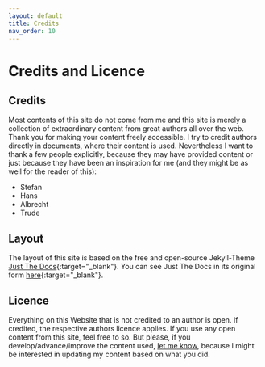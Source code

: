 ```yaml
---
layout: default
title: Credits
nav_order: 10
---
```


# Credits and Licence

## Credits
Most contents of this site do not come from me and this site is merely a  collection of extraordinary content from great authors all over the web. Thank you for making your content freely accessible. I try to credit authors directly in documents, where their content is used. Nevertheless I want to thank a few people explicitly, because they may have provided content or just because they have been an inspiration for me (and they might be as well for the reader of this):

- Stefan
- Hans
- Albrecht
- Trude

## Layout
The layout of this site is based on the free and open-source Jekyll-Theme [Just The Docs](https://github.com/pmarsceill/just-the-docs){:target="_blank"}. You can see Just The Docs in its original form [here](https://pmarsceill.github.io/just-the-docs/){:target="_blank"}.

## Licence
Everything on this Website that is not credited to an author is open. If credited, the respective authors licence applies. If you use any open content from this site, feel free to so. But please, if you develop/advance/improve the content used, [let me know](mailto:brain@hohn.li), because I might be interested in updating my content based on what you did. 
